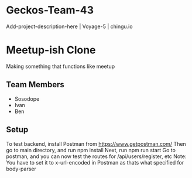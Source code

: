 # Geckos-Team-43

Add-project-description-here | Voyage-5 | chingu.io

# Meetup-ish Clone

Making something that functions like meetup

## Team Members

* Sosodope
* Ivan
* Ben

## Setup

To test backend, install Postman from https://www.getpostman.com/
Then go to main directory, and run npm install
Next, run npm run start
Go to postman, and you can now test the routes for /api/users/register, etc
Note: You have to set it to x-url-encoded in Postman as thats what
specified for body-parser
